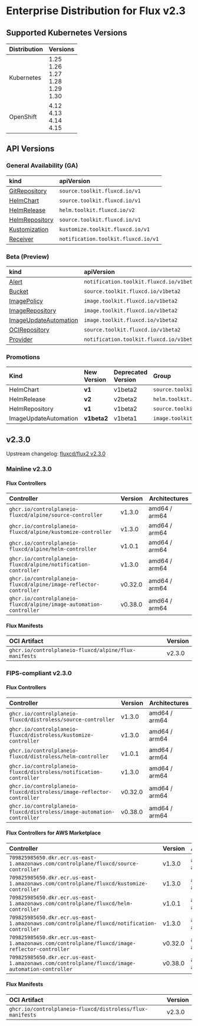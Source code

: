# Enterprise Distribution for Flux v2.3

## Supported Kubernetes Versions

| Distribution | Versions                                          |
|:-------------|:--------------------------------------------------|
| Kubernetes   | 1.25 <br>1.26 <br>1.27 <br>1.28 <br>1.29 <br>1.30 |
| OpenShift    | 4.12 <br>4.13 <br>4.14 <br>4.15                   |

## API Versions

### General Availability (GA)

| kind                                                                                   | apiVersion                          |
|:---------------------------------------------------------------------------------------|:------------------------------------|
| [GitRepository](https://v2-3.docs.fluxcd.io/flux/components/source/gitrepositories/)   | `source.toolkit.fluxcd.io/v1`       |
| [HelmChart](https://v2-3.docs.fluxcd.io/flux/components/source/helmcharts/)            | `source.toolkit.fluxcd.io/v1`       |
| [HelmRelease](https://v2-3.docs.fluxcd.io/flux/components/helm/helmreleases/)          | `helm.toolkit.fluxcd.io/v2`         |
| [HelmRepository](https://v2-3.docs.fluxcd.io/flux/components/source/helmrepositories/) | `source.toolkit.fluxcd.io/v1`       |
| [Kustomization](https://v2-3.docs.fluxcd.io/flux/components/kustomize/kustomizations/) | `kustomize.toolkit.fluxcd.io/v1`    |
| [Receiver](https://v2-3.docs.fluxcd.io/flux/components/notification/receivers/)        | `notification.toolkit.fluxcd.io/v1` |

### Beta (Preview)

| kind                                                                                               | apiVersion                               |
|:---------------------------------------------------------------------------------------------------|:-----------------------------------------|
| [Alert](https://v2-3.docs.fluxcd.io/flux/components/notification/alerts/)                          | `notification.toolkit.fluxcd.io/v1beta3` |
| [Bucket](https://v2-3.docs.fluxcd.io/flux/components/source/buckets/)                              | `source.toolkit.fluxcd.io/v1beta2`       |
| [ImagePolicy](https://v2-3.docs.fluxcd.io/flux/components/image/imagepolicies/)                    | `image.toolkit.fluxcd.io/v1beta2`        |
| [ImageRepository](https://v2-3.docs.fluxcd.io/flux/components/image/imagerepositories/)            | `image.toolkit.fluxcd.io/v1beta2`        |
| [ImageUpdateAutomation](https://v2-3.docs.fluxcd.io/flux/components/image/imageupdateautomations/) | `image.toolkit.fluxcd.io/v1beta2`        |
| [OCIRepository](https://v2-3.docs.fluxcd.io/flux/components/source/ocirepositories/)               | `source.toolkit.fluxcd.io/v1beta2`       |
| [Provider](https://v2-3.docs.fluxcd.io/flux/components/notification/providers/)                    | `notification.toolkit.fluxcd.io/v1beta3` |

### Promotions

| Kind                  | New Version | Deprecated Version | Group                      |
|:----------------------|:------------|:-------------------|:---------------------------|
| HelmChart             | **v1**      | v1beta2            | `source.toolkit.fluxcd.io` |
| HelmRelease           | **v2**      | v2beta2            | `helm.toolkit.fluxcd.io`   |
| HelmRepository        | **v1**      | v1beta2            | `source.toolkit.fluxcd.io` |
| ImageUpdateAutomation | **v1beta2** | v1beta1            | `image.toolkit.fluxcd.io`  |

## v2.3.0

Upstream changelog: [fluxcd/flux2 v2.3.0](https://github.com/fluxcd/flux2/releases/tag/v2.3.0)

### Mainline v2.3.0

#### Flux Controllers

| Controller                                                         | Version | Architectures |
|:-------------------------------------------------------------------|---------|---------------|
| `ghcr.io/controlplaneio-fluxcd/alpine/source-controller`           | v1.3.0  | amd64 / arm64 |
| `ghcr.io/controlplaneio-fluxcd/alpine/kustomize-controller`        | v1.3.0  | amd64 / arm64 |
| `ghcr.io/controlplaneio-fluxcd/alpine/helm-controller`             | v1.0.1  | amd64 / arm64 |
| `ghcr.io/controlplaneio-fluxcd/alpine/notification-controller`     | v1.3.0  | amd64 / arm64 |
| `ghcr.io/controlplaneio-fluxcd/alpine/image-reflector-controller`  | v0.32.0 | amd64 / arm64 |
| `ghcr.io/controlplaneio-fluxcd/alpine/image-automation-controller` | v0.38.0 | amd64 / arm64 |

#### Flux Manifests

| OCI Artifact                                          | Version |
|:------------------------------------------------------|---------|
| `ghcr.io/controlplaneio-fluxcd/alpine/flux-manifests` | v2.3.0  |

### FIPS-compliant v2.3.0

#### Flux Controllers

| Controller                                                              | Version | Architectures |
|:------------------------------------------------------------------------|---------|---------------|
| `ghcr.io/controlplaneio-fluxcd/distroless/source-controller`            | v1.3.0  | amd64 / arm64 |
| `ghcr.io/controlplaneio-fluxcd/distroless/kustomize-controller`         | v1.3.0  | amd64 / arm64 |
| `ghcr.io/controlplaneio-fluxcd/distroless/helm-controller`              | v1.0.1  | amd64 / arm64 |
| `ghcr.io/controlplaneio-fluxcd/distroless/notification-controller`      | v1.3.0  | amd64 / arm64 |
| `ghcr.io/controlplaneio-fluxcd/distroless/image-reflector-controller`   | v0.32.0 | amd64 / arm64 |
| `ghcr.io/controlplaneio-fluxcd/distroless/image-automation-controller`  | v0.38.0 | amd64 / arm64 |

#### Flux Controllers for AWS Marketplace

| Controller                                                                                     | Version | Architectures |
|:-----------------------------------------------------------------------------------------------|---------|---------------|
| `709825985650.dkr.ecr.us-east-1.amazonaws.com/controlplane/fluxcd/source-controller`           | v1.3.0  | amd64 / arm64 |
| `709825985650.dkr.ecr.us-east-1.amazonaws.com/controlplane/fluxcd/kustomize-controller`        | v1.3.0  | amd64 / arm64 |
| `709825985650.dkr.ecr.us-east-1.amazonaws.com/controlplane/fluxcd/helm-controller`             | v1.0.1  | amd64 / arm64 |
| `709825985650.dkr.ecr.us-east-1.amazonaws.com/controlplane/fluxcd/notification-controller`     | v1.3.0  | amd64 / arm64 |
| `709825985650.dkr.ecr.us-east-1.amazonaws.com/controlplane/fluxcd/image-reflector-controller`  | v0.32.0 | amd64 / arm64 |
| `709825985650.dkr.ecr.us-east-1.amazonaws.com/controlplane/fluxcd/image-automation-controller` | v0.38.0 | amd64 / arm64 |

#### Flux Manifests

| OCI Artifact                                               | Version |
|:-----------------------------------------------------------|---------|
| `ghcr.io/controlplaneio-fluxcd/distroless/flux-manifests`  | v2.3.0  |
